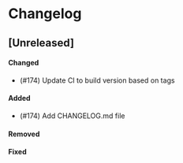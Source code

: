 # Changelog

## [Unreleased]

#### Changed
- (#174) Update CI to build version based on tags

#### Added
- (#174) Add CHANGELOG.md file

#### Removed

#### Fixed